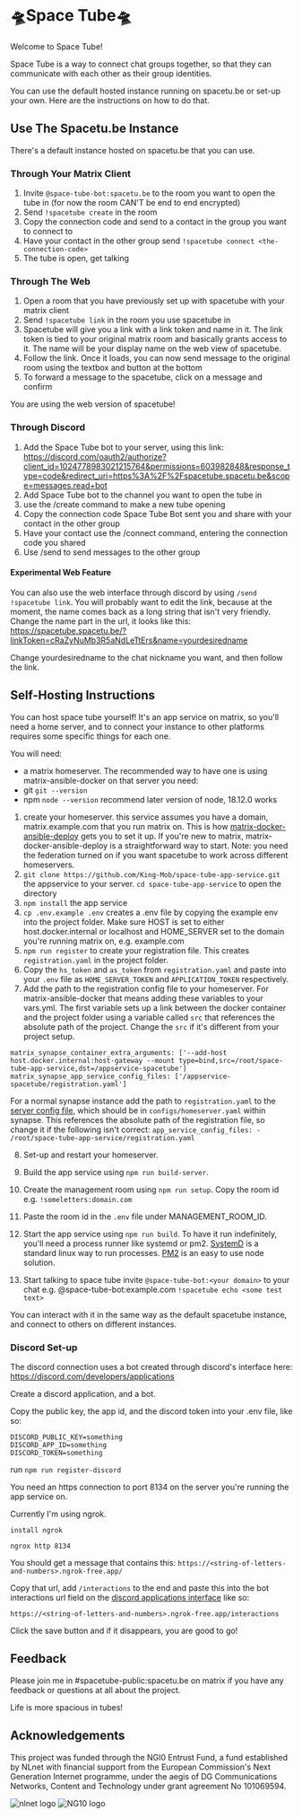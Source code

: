 # 🛸Space Tube🛸

Welcome to Space Tube!

Space Tube is a way to connect chat groups together, so that they can communicate with each other as their group identities.

You can use the default hosted instance running on spacetu.be or set-up your own. Here are the instructions on how to do that.

## Use The Spacetu.be Instance

There's a default instance hosted on spacetu.be that you can use.

### Through Your Matrix Client

1. Invite `@space-tube-bot:spacetu.be` to the room you want to open the tube in (for now the room CAN'T be end to end encrypted)
2. Send `!spacetube create` in the room
3. Copy the connection code and send to a contact in the group you want to connect to
4. Have your contact in the other group send `!spacetube connect <the-connection-code>`
5. The tube is open, get talking

### Through The Web

1. Open a room that you have previously set up with spacetube with your matrix client
2. Send `!spacetube link` in the room you use spacetube in
3. Spacetube will give you a link with a link token and name in it. The link token is tied to your original matrix room and basically grants access to it. The name will be your display name on the web view of spacetube.
4. Follow the link. Once it loads, you can now send message to the original room using the textbox and button at the bottom
5. To forward a message to the spacetube, click on a message and confirm

You are using the web version of spacetube!

### Through Discord

1. Add the Space Tube bot to your server, using this link: https://discord.com/oauth2/authorize?client_id=1024778983021215764&permissions=603982848&response_type=code&redirect_uri=https%3A%2F%2Fspacetube.spacetu.be&scope=messages.read+bot
2. Add Space Tube bot to the channel you want to open the tube in
3. use the /create command to make a new tube opening
4. Copy the connection code Space Tube Bot sent you and share with your contact in the other group
5. Have your contact use the /connect command, entering the connection code you shared
6. Use /send to send messages to the other group

#### Experimental Web Feature

You can also use the web interface through discord by using `/send !spacetube link`. You will probably want to edit the link, because at the moment, the name comes back as a long string that isn't very friendly. Change the name part in the url, it looks like this: https://spacetube.spacetu.be/?linkToken=cRaZyNuMb3R5aNdLeTtErs&name=yourdesiredname

Change yourdesiredname to the chat nickname you want, and then follow the link.

## Self-Hosting Instructions

You can host space tube yourself! It's an app service on matrix, so you'll need a home server, and to connect your instance to other platforms requires some specific things for each one.

You will need:

- a matrix homeserver. The recommended way to have one is using matrix-ansible-docker
  on that server you need:
- git `git --version`
- npm `node --version` recommend later version of node, 18.12.0 works

1. create your homeserver. this service assumes you have a domain, matrix.example.com that you run matrix on. This is how [matrix-docker-ansible-deploy](https://github.com/spantaleev/matrix-docker-ansible-deploy) gets you to set it up. If you're new to matrix, matrix-docker-ansible-deploy is a straightforward way to start. Note: you need the federation turned on if you want spacetube to work across different homeservers.
2. `git clone https://github.com/King-Mob/space-tube-app-service.git` the appservice to your server. `cd space-tube-app-service` to open the directory
3. `npm install` the app service
4. `cp .env.example .env` creates a .env file by copying the example env into the project folder. Make sure HOST is set to either host.docker.internal or localhost and HOME_SERVER set to the domain you're running matrix on, e.g. example.com
5. `npm run register` to create your registration file. This creates `registration.yaml` in the project folder.
6. Copy the `hs_token` and `as_token` from `registration.yaml` and paste into your `.env` file as `HOME_SERVER_TOKEN` and `APPLICATION_TOKEN` respectively.
7. Add the path to the registration config file to your homeserver. For matrix-ansible-docker that means adding these variables to your vars.yml. The first variable sets up a link between the docker container and the project folder using a variable called `src` that references the absolute path of the project. Change the `src` if it's different from your project setup.

```
matrix_synapse_container_extra_arguments: ['--add-host host.docker.internal:host-gateway --mount type=bind,src=/root/space-tube-app-service,dst=/appservice-spacetube']
matrix_synapse_app_service_config_files: ['/appservice-spacetube/registration.yaml']
```

For a normal synapse instance add the path to `registration.yaml` to the [server config file](https://matrix-org.github.io/synapse/latest/application_services.html), which should be in `configs/homeserver.yaml` within synapse. This references the absolute path of the registration file, so change it if the following isn't correct:
`app_service_config_files: - /root/space-tube-app-service/registration.yaml`

8. Set-up and restart your homeserver.
9. Build the app service using `npm run build-server`.
10. Create the management room using `npm run setup`. Copy the room id e.g. `!someletters:domain.com`
11. Paste the room id in the `.env` file under MANAGEMENT_ROOM_ID.
12. Start the app service using `npm run build`. To have it run indefinitely, you'll need a process runner like systemd or pm2. [SystemD](https://nodesource.com/blog/running-your-node-js-app-with-systemd-part-1/) is a standard linux way to run processes. [PM2](https://www.digitalocean.com/community/tutorials/how-to-use-pm2-to-setup-a-node-js-production-environment-on-an-ubuntu-vps) is an easy to use node solution.

13. Start talking to space tube
    invite `@space-tube-bot:<your domain>` to your chat e.g. @space-tube-bot:example.com
    `!spacetube echo <some test text>`

You can interact with it in the same way as the default spacetube instance, and connect to others on different instances.

### Discord Set-up

The discord connection uses a bot created through discord's interface here: https://discord.com/developers/applications

Create a discord application, and a bot.

Copy the public key, the app id, and the discord token into your .env file, like so:

```
DISCORD_PUBLIC_KEY=something
DISCORD_APP_ID=something
DISCORD_TOKEN=something
```

run `npm run register-discord`

You need an https connection to port 8134 on the server you're running the app service on.

Currently I'm using ngrok.

`install ngrok`

`ngrox http 8134`

You should get a message that contains this:
`https://<string-of-letters-and-numbers>.ngrok-free.app/`

Copy that url, add `/interactions` to the end and paste this into the bot interactions url field on the [discord applications interface](https://discord.com/developers/applications) like so:

`https://<string-of-letters-and-numbers>.ngrok-free.app/interactions`

Click the save button and if it disappears, you are good to go!

## Feedback

Please join me in #spacetube-public:spacetu.be on matrix if you have any feedback or questions at all about the project.

Life is more spacious in tubes!

## Acknowledgements

This project was funded through the NGI0 Entrust Fund, a fund established by NLnet with financial support from the European Commission's Next Generation Internet programme, under the aegis of DG Communications Networks, Content and Technology under grant agreement No 101069594.

![nlnet logo](https://nlnet.nl/logo/banner.png)
![NG10 logo](https://nlnet.nl/image/logos/NGI0Entrust_tag.svg)
